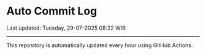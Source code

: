 # Auto Commit Log

Last updated: Tuesday, 29-07-2025 08:22 WIB

---

This repository is automatically updated every hour using GitHub Actions.
